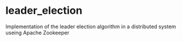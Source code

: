 # leader_election

Implementation of the leader election algorithm in a distributed system useing Apache Zookeeper 
